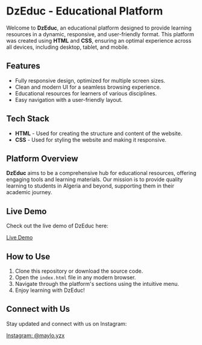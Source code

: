 # DzEduc - Educational Platform

Welcome to **DzEduc**, an educational platform designed to provide learning resources in a dynamic, responsive, and user-friendly format. This platform was created using **HTML** and **CSS**, ensuring an optimal experience across all devices, including desktop, tablet, and mobile.

## Features

- Fully responsive design, optimized for multiple screen sizes.
- Clean and modern UI for a seamless browsing experience.
- Educational resources for learners of various disciplines.
- Easy navigation with a user-friendly layout.

## Tech Stack

- **HTML** - Used for creating the structure and content of the website.
- **CSS** - Used for styling the website and making it responsive.

## Platform Overview

**DzEduc** aims to be a comprehensive hub for educational resources, offering engaging tools and learning materials. Our mission is to provide quality learning to students in Algeria and beyond, supporting them in their academic journey.

## Live Demo

Check out the live demo of DzEduc here:

[Live Demo](https://your-live-demo-link.com) 

## How to Use

1. Clone this repository or download the source code.
2. Open the `index.html` file in any modern browser.
3. Navigate through the platform's sections using the intuitive menu.
4. Enjoy learning with DzEduc!

## Connect with Us

Stay updated and connect with us on Instagram:

[Instagram: @maylo.yzx](https://www.instagram.com/maylo.yzx)

